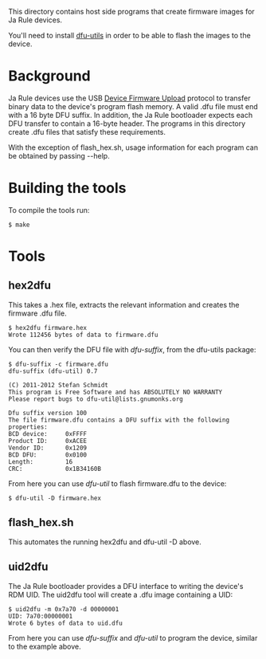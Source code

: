 This directory contains host side programs that create firmware images for Ja
Rule devices.

You'll need to install [dfu-utils](http://dfu-util.sourceforge.net/) in
order to be able to flash the images to the device.

# Background

Ja Rule devices use the USB
[Device Firmware Upload](http://www.usb.org/developers/docs/devclass_docs/DFU_1.1.pdf)
protocol to transfer binary data to the device's program flash memory. A valid
.dfu file must end with a 16 byte DFU suffix. In addition, the Ja Rule
bootloader expects each DFU transfer to contain a 16-byte header. The programs
in this directory create .dfu files that satisfy these requirements.

With the exception of flash_hex.sh, usage information for each program can be
obtained by passing --help.

# Building the tools

To compile the tools run:

````
$ make
````

# Tools

## hex2dfu

This takes a .hex file, extracts the relevant information and creates the
firmware .dfu file.

````
$ hex2dfu firmware.hex
Wrote 112456 bytes of data to firmware.dfu
````

You can then verify the DFU file with _dfu-suffix_, from the dfu-utils package:

````
$ dfu-suffix -c firmware.dfu
dfu-suffix (dfu-util) 0.7

(C) 2011-2012 Stefan Schmidt
This program is Free Software and has ABSOLUTELY NO WARRANTY
Please report bugs to dfu-util@lists.gnumonks.org

Dfu suffix version 100
The file firmware.dfu contains a DFU suffix with the following properties:
BCD device:     0xFFFF
Product ID:     0xACEE
Vendor ID:      0x1209
BCD DFU:        0x0100
Length:         16
CRC:            0x1B34160B
````

From here you can use _dfu-util_ to flash firmware.dfu to the device:

````
$ dfu-util -D firmware.hex
````

## flash_hex.sh

This automates the running hex2dfu and dfu-util -D above.

## uid2dfu

The Ja Rule bootloader provides a DFU interface to writing the device's RDM
UID. The uid2dfu tool will create a .dfu image containing a UID:

````
$ uid2dfu -m 0x7a70 -d 00000001
UID: 7a70:00000001
Wrote 6 bytes of data to uid.dfu
````

From here you can use _dfu-suffix_ and _dfu-util_ to program the device,
similar to the example above.
